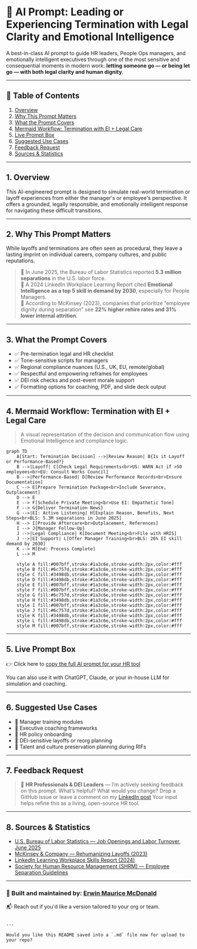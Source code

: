 # 🤖 AI Prompt: Leading or Experiencing Termination with Legal Clarity and Emotional Intelligence

A best-in-class AI prompt to guide HR leaders, People Ops managers, and emotionally intelligent executives through one of the most sensitive and consequential moments in modern work: **letting someone go — or being let go — with both legal clarity and human dignity**.

---

## 📌 Table of Contents

1. [Overview](#1-overview)
2. [Why This Prompt Matters](#2-why-this-prompt-matters)
3. [What the Prompt Covers](#3-what-the-prompt-covers)
4. [Mermaid Workflow: Termination with EI + Legal Care](#4-mermaid-workflow-termination-with-ei--legal-care)
5. [Live Prompt Box](#5-live-prompt-box)
6. [Suggested Use Cases](#6-suggested-use-cases)
7. [Feedback Request](#7-feedback-request)
8. [Sources & Statistics](#8-sources--statistics)

---

## 1. Overview

This AI-engineered prompt is designed to simulate real-world termination or layoff experiences from either the manager's or employee's perspective. It offers a grounded, legally responsible, and emotionally intelligent response for navigating these difficult transitions.

---

## 2. Why This Prompt Matters

While layoffs and terminations are often seen as procedural, they leave a lasting imprint on individual careers, company cultures, and public reputations.

> 🔹 In June 2025, the Bureau of Labor Statistics reported **5.3 million separations** in the U.S. labor force.  
> 🔹 A 2024 LinkedIn Workplace Learning Report cited **Emotional Intelligence as a top 5 skill in demand by 2030**, especially for People Managers.  
> 🔹 According to McKinsey (2023), companies that prioritize “employee dignity during separation” see **22% higher rehire rates and 31% lower internal attrition**.

---

## 3. What the Prompt Covers

- ✅ Pre-termination legal and HR checklist
- ✅ Tone-sensitive scripts for managers
- ✅ Regional compliance nuances (U.S., UK, EU, remote/global)
- ✅ Respectful and empowering reframes for employees
- ✅ DEI risk checks and post-event morale support
- ✅ Formatting options for coaching, PDF, and slide deck output

---

## 4. Mermaid Workflow: Termination with EI + Legal Care

> A visual representation of the decision and communication flow using Emotional Intelligence and compliance logic.

```mermaid
graph TD
    A[Start: Termination Decision] -->|Review Reason| B{Is it Layoff or Performance-Based?}
    B -->|Layoff| C[Check Legal Requirements<br>US: WARN Act if >50 employees<br>EU: Consult Works Council]
    B -->|Performance-Based| D[Review Performance Records<br>Ensure Documentation]
    C --> E[Prepare Termination Package<br>Include Severance, Outplacement]
    D --> E
    E --> F[Schedule Private Meeting<br>Use EI: Empathetic Tone]
    F --> G{Deliver Termination News}
    G -->|EI: Active Listening| H[Explain Reason, Benefits, Next Steps<br>BLS: 5.3M separations in June 2025]
    H --> I[Provide Aftercare<br>Outplacement, References]
    I --> J{Manager Follow-Up}
    J -->|Legal Compliance| K[Document Meeting<br>File with HRIS]
    J -->|EI Support| L[Offer Manager Training<br>BLS: 26% EI skill demand by 2030]
    K --> M[End: Process Complete]
    L --> M

    style A fill:#007bff,stroke:#1a3c6e,stroke-width:2px,color:#fff
    style B fill:#6c757d,stroke:#1a3c6e,stroke-width:2px,color:#fff
    style C fill:#3498db,stroke:#1a3c6e,stroke-width:2px,color:#fff
    style D fill:#3498db,stroke:#1a3c6e,stroke-width:2px,color:#fff
    style E fill:#007bff,stroke:#1a3c6e,stroke-width:2px,color:#fff
    style F fill:#007bff,stroke:#1a3c6e,stroke-width:2px,color:#fff
    style G fill:#6c757d,stroke:#1a3c6e,stroke-width:2px,color:#fff
    style H fill:#3498db,stroke:#1a3c6e,stroke-width:2px,color:#fff
    style I fill:#007bff,stroke:#1a3c6e,stroke-width:2px,color:#fff
    style J fill:#6c757d,stroke:#1a3c6e,stroke-width:2px,color:#fff
    style K fill:#3498db,stroke:#1a3c6e,stroke-width:2px,color:#fff
    style L fill:#3498db,stroke:#1a3c6e,stroke-width:2px,color:#fff
    style M fill:#007bff,stroke:#1a3c6e,stroke-width:2px,color:#fff
````

---

## 5. Live Prompt Box

👉 Click here to [copy the full AI prompt for your HR tool](./termination_prompt.md)

You can also use it with ChatGPT, Claude, or your in-house LLM for simulation and coaching.

---

## 6. Suggested Use Cases

* 🔹 Manager training modules
* 🔹 Executive coaching frameworks
* 🔹 HR policy onboarding
* 🔹 DEI-sensitive layoffs or reorg planning
* 🔹 Talent and culture preservation planning during RIFs

---

## 7. Feedback Request

> 🧠 **HR Professionals & DEI Leaders** — I’m actively seeking feedback on this prompt.
> What’s helpful? What would you change?
> Drop a GitHub issue or leave a comment on my [LinkedIn post](https://linkedin.com/in/emcdo411)
> Your input helps refine this as a living, open-source HR tool.

---

## 8. Sources & Statistics

* [U.S. Bureau of Labor Statistics — Job Openings and Labor Turnover, June 2025](https://www.bls.gov/news.release/jolts.nr0.htm)
* [McKinsey & Company — Rehumanizing Layoffs (2023)](https://www.mckinsey.com/capabilities/people-and-organizational-performance/our-insights/how-to-rehumanize-layoffs)
* [LinkedIn Learning Workplace Skills Report (2024)](https://learning.linkedin.com/resources/workplace-learning-report)
* [Society for Human Resource Management (SHRM) — Employee Separation Guidelines](https://www.shrm.org/resourcesandtools/tools-and-samples/hr-qa/pages/terminations.aspx)

---

### 🧠 Built and maintained by: [Erwin Maurice McDonald](https://github.com/emcdo411)

📬 Reach out if you'd like a version tailored to your org or team.

```

---

Would you like this README saved into a `.md` file now for upload to your repo?
```



